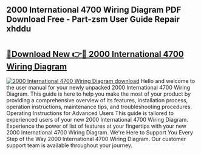 ## 2000 International 4700 Wiring Diagram PDF Download Free - Part-zsm User Guide Repair xhddu

# <h2><a href="http://dfmbs2i.blite.top/?on=2000+International+4700+Wiring+Diagram">🔗Download New 👉🔴 2000 International 4700 Wiring Diagram</a></h2>

[![2000 International 4700 Wiring Diagram download](https://i.imgur.com/lujVjoI.png)](http://dfmbs2i.blite.top/?on=2000+International+4700+Wiring+Diagram)
Hello and welcome to the user manual for your newly unpacked 2000 International 4700 Wiring Diagram. This guide is here to help you make the most of your product by providing a comprehensive overview of its features, installation process, operation instructions, maintenance tips, and troubleshooting procedures. Operating Instructions for Advanced Users This guide is tailored to experienced users of your new 2000 International 4700 Wiring Diagram. Experience the power of list of features at your fingertips with your new 2000 International 4700 Wiring Diagram. We're Here to Support You Every Step of the Way 2000 International 4700 Wiring Diagram. Our customer support team is available throughout your journey.

